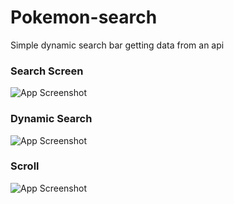 # Pokemon-search
Simple dynamic search bar getting data from an api

### Search Screen
![App Screenshot](https://i.imgur.com/ZjDdZ55.png)

### Dynamic Search
![App Screenshot](https://i.imgur.com/jmz9P1Z.png)

### Scroll
![App Screenshot](https://i.imgur.com/qEBJFxc.png)
